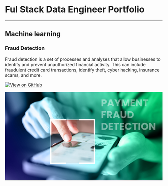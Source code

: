 # Ful Stack Data Engineer Portfolio
----

## Machine learning

### Fraud Detection

Fraud detection is a set of processes and analyses that allow businesses to identify and prevent unauthorized financial activity. This can include fraudulent credit card transactions, identify theft, cyber hacking, insurance scams, and more.

[![View on GitHub](https://img.shields.io/badge/GitHub-View_on_GitHub-blue?logo=GitHub)](https://github.com/rakesh-shah/fraud_detection)

<center><img src="assets/img/fraud_detection.png"/></center>